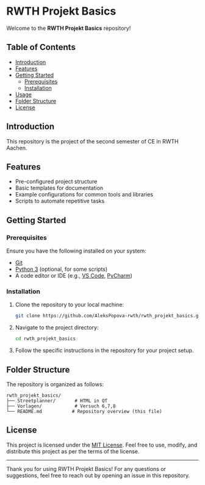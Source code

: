 # RWTH Projekt Basics

Welcome to the **RWTH Projekt Basics** repository!

## Table of Contents

- [Introduction](#introduction)
- [Features](#features)
- [Getting Started](#getting-started)
  - [Prerequisites](#prerequisites)
  - [Installation](#installation)
- [Usage](#usage)
- [Folder Structure](#folder-structure)
- [License](#license)

## Introduction

This repository is the project of the second semester of CE in RWTH Aachen.

## Features

- Pre-configured project structure
- Basic templates for documentation
- Example configurations for common tools and libraries
- Scripts to automate repetitive tasks

## Getting Started

### Prerequisites

Ensure you have the following installed on your system:

- [Git](https://git-scm.com/)
- [Python 3](https://www.python.org/) (optional, for some scripts)
- A code editor or IDE (e.g., [VS Code](https://code.visualstudio.com/), [PyCharm](https://www.jetbrains.com/pycharm/))

### Installation

1. Clone the repository to your local machine:

   ```bash
   git clone https://github.com/AleksPopova-rwth/rwth_projekt_basics.git
   ```

2. Navigate to the project directory:

   ```bash
   cd rwth_projekt_basics
   ```

3. Follow the specific instructions in the repository for your project setup.


## Folder Structure

The repository is organized as follows:

```plaintext
rwth_projekt_basics/
├── Streetplanner/       # HTML in QT
├── Vorlagen/            # Versuch 6,7,8
└── README.md           # Repository overview (this file)
```

## License

This project is licensed under the [MIT License](LICENSE). Feel free to use, modify, and distribute this project as per the terms of the license.

---

Thank you for using RWTH Projekt Basics! For any questions or suggestions, feel free to reach out by opening an issue in this repository.
